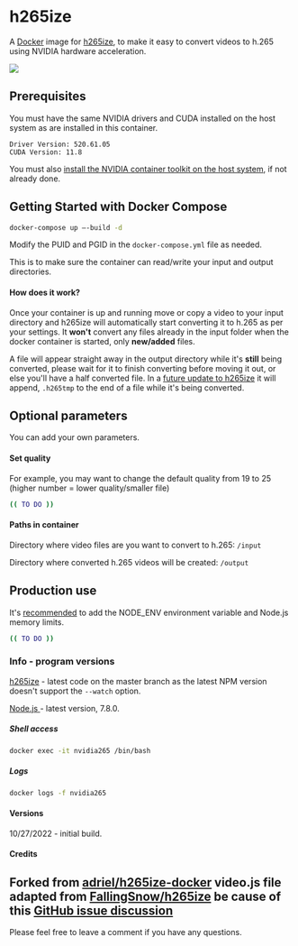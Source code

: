 # h265ize

A [Docker](http://docker.com) image for [h265ize](https://github.com/FallingSnow/h265ize), to make it easy to convert videos to h.265 using NVIDIA hardware acceleration.

[![](https://images.microbadger.com/badges/image/adriel/h265ize.svg)](https://microbadger.com/images/adriel/h265ize)

## Prerequisites

You must have the same NVIDIA drivers and CUDA installed on the host system as are installed in this container. 

```
Driver Version: 520.61.05
CUDA Version: 11.8 
```

You must also [install the NVIDIA container toolkit on the host system](https://docs.nvidia.com/datacenter/cloud-native/container-toolkit/install-guide.html#docker), if not already done.

## Getting Started with Docker Compose

```sh
docker-compose up —-build -d
```

Modify the PUID and PGID in the `docker-compose.yml` file as needed.

This is to make sure the container can read/write your input and output directories.

#### How does it work?

Once your container is up and running move or copy a video to your input directory and h265ize will automatically start converting it to h.265 as per your settings. It **won't** convert any files already in the input folder when the docker container is started, only **new/added** files.

A file will appear straight away in the output directory while it's **still** being converted, please wait for it to finish converting before moving it out, or else you'll have a half converted file. In a [future update to h265ize](https://github.com/FallingSnow/h265ize/issues/77) it will append, `.h265tmp` to the end of a file while it's being converted. 

## Optional parameters

You can add your own parameters.

#### Set quality

For example, you may want to change the default quality from 19 to 25 (higher number = lower quality/smaller file)

```sh
(( TO DO ))
```

#### Paths in container

Directory where video files are you want to convert to h.265: `/input`

Directory where converted h.265 videos will be created: `/output`

## Production use

It's [recommended](https://github.com/nodejs/docker-node/blob/master/docs/BestPractices.md) to add the NODE_ENV environment variable and Node.js memory limits.

```sh
(( TO DO ))
```

### Info - program versions

[h265ize](https://github.com/FallingSnow/h265ize) - latest code on the master branch as the latest NPM version doesn't support the `--watch` option.

[Node.js ]([https://hub.docker.com/_/node/) - latest version, 7.8.0.

##### Shell access

```sh
docker exec -it nvidia265 /bin/bash
```

##### Logs

```sh
docker logs -f nvidia265
```

#### Versions

10/27/2022 - initial build.

#### Credits
Forked from [adriel/h265ize-docker](https://github.com/adriel/h265ize-docker)
video.js file adapted from [FallingSnow/h265ize](https://github.com/FallingSnow/h265ize) be cause of this [GitHub issue discussion](https://github.com/FallingSnow/h265ize/issues/75#issuecomment-999597550)
----

Please feel free to leave a comment if you have any questions.
